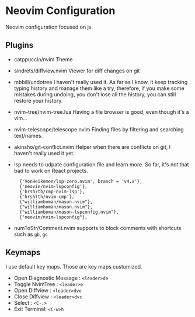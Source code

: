 # Neovim Configuration

Neovim configuration focused on js.

## Plugins

- catppuccin/nvim
  Theme

- sindrets/diffview.nvim
  Viewer for diff changes on git

- mbbill/undotree
  I haven't really used it. As far as I know, it keep tracking typing history and manage them like a try, therefore, if you make some mistakes during undoing, you don't lose all the history, you can still restore your history.

- nvim-tree/nvim-tree.lua
  Having a file browser is good, even though it's a vim...

- nvim-telescope/telescope.nvim
  Finding files by filtering and searching text/names.

- akinsho/git-conflict.nvim
  Helper when there are conflicts on git, I haven't really used it yet. 

- lsp
  needs to udpate configuration file and learn more. So far, it's not that bad to work on React projects.

  ```
	{'VonHeikemen/lsp-zero.nvim', branch = 'v4.x'},
	{'neovim/nvim-lspconfig'},
	{'hrsh7th/cmp-nvim-lsp'},
	{'hrsh7th/nvim-cmp'},
	{"williamboman/mason.nvim"},
	{"williamboman/mason.nvim"},
	{"williamboman/mason-lspconfig.nvim"},
	{"neovim/nvim-lspconfig"},
  ```

- numToStr/Comment.nvim
  supports to block comments with shortcuts such as `gb`, `gc`

## Keymaps

I use default key maps. Those are key maps customized.

- Open Diagnostic Message : `<leader>de`
- Toggle NvimTree : `<leader>e`
- Open Diffview : `<leader>dvo`
- Close Diffview : `<leader>dvc`
- Select : `<C-.>`
- Exit Terminal: `<C-w>h`

